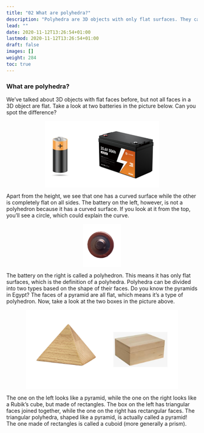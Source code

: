 ```yaml
---
title: "02 What are polyhedra?"
description: "Polyhedra are 3D objects with only flat surfaces. They can be divided into two types based on the shape of their faces, such as pyramids and cuboids."
lead: ""
date: 2020-11-12T13:26:54+01:00
lastmod: 2020-11-12T13:26:54+01:00
draft: false
images: []
weight: 284
toc: true
---
```



### What are polyhedra?

We’ve talked about 3D objects with flat faces before, but not all faces in a 3D object are flat. Take a look at two batteries in the picture below. Can you spot the difference? 

<img src="2_6_and_2_7_battery.png" width="300" style="display: block; margin: 0 auto;">

Apart from the height, we see that one has a curved surface while the other is completely flat on all sides. The battery on the left, however, is not a polyhedron because it has a curved surface. If you look at it from the top, you’ll see a circle, which could explain the curve. 

<img src="2_8_cyindrical_battery_top_view.png" width="100" style="display: block; margin: 0 auto;">

The battery on the right is called a polyhedron. This means it has only flat surfaces, which is the definition of a polyhedra. Polyhedra can be divided into two types based on the shape of their faces. 
Do you know the pyramids in Egypt? The faces of a pyramid are all flat, which means it’s a type of polyhedron. 
Now, take a look at the two boxes in the picture above. 
 
<img src="2_9_and_2_10_polyhedra_pyramid_cuboid.png" width="400" style="display: block; margin: 0 auto;">

The one on the left looks like a pyramid, while the one on the right looks like a Rubik’s cube, but made of rectangles. The box on the left has triangular faces joined together, while the one on the right has rectangular faces. The triangular polyhedra, shaped like a pyramid, is actually called a pyramid! The one made of rectangles is called a cuboid (more generally a prism). 